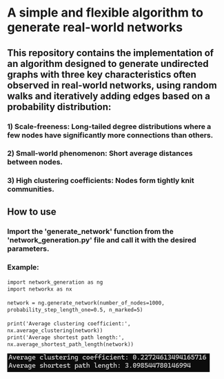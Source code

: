 # A simple and flexible algorithm to generate real-world networks

## This repository contains the implementation of an algorithm designed to generate undirected graphs with three key characteristics often observed in real-world networks, using random walks and iteratively adding edges based on a probability distribution:
### 1) Scale-freeness: Long-tailed degree distributions where a few nodes have significantly more connections than others.
### 2) Small-world phenomenon: Short average distances between nodes.
### 3) High clustering coefficients: Nodes form tightly knit communities.

## How to use
### Import the 'generate_network' function from the 'network_generation.py' file and call it with the desired parameters.

### Example:
```
import network_generation as ng
import networkx as nx

network = ng.generate_network(number_of_nodes=1000, probability_step_length_one=0.5, n_marked=5)

print('Average clustering coefficient:', nx.average_clustering(network))
print('Average shortest path length:', nx.average_shortest_path_length(network))
```
![example2](./images/example2.png)
